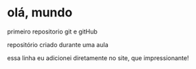 # olá, mundo
 primeiro repositorio git e gitHub

 repositório criado durante uma aula

 essa linha eu adicionei diretamente no site, que impressionante!

